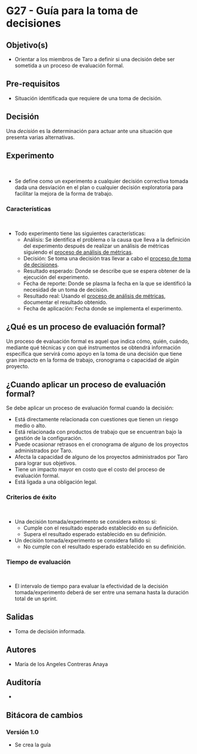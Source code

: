 # G27 - Guía para la toma de decisiones

## Objetivo(s)

- Orientar a los miembros de Taro a definir si una decisión debe ser sometida a un proceso de evaluación formal.

## Pre-requisitos

- Situación identificada que requiere de una toma de decisión.

## Decisión

Una *decisión* es la determinación para actuar ante una situación que presenta varias alternativas.

## Experimento
​
- Se define como un experimento a cualquier decisión correctiva tomada dada una desviación en el plan o cualquier decisión exploratoria para facilitar la mejora de la forma de trabajo.
​
### Características
​
- Todo experimento tiene las siguientes características:
  - Análisis: Se identifica el problema o la causa que lleva a la definición del experimento después de realizar un análisis de métricas siguiendo el [proceso de análisis de métricas](../procesos/P22-proceso-analisis-metricas).
  - Decisión: Se toma una decisión tras llevar a cabo el [proceso de toma de decisiones](../procesos/P20-proceso-toma-de-decisiones).
  - Resultado esperado: Donde se describe que se espera obtener de la ejecución del experimento.
  - Fecha de reporte: Donde se plasma la fecha en la que se identificó la necesidad de un toma de decisión.
  - Resultado real: Usando el [proceso de análisis de métricas](../procesos/P22-proceso-analisis-metricas), documentar el resultado obtenido.
  - Fecha de aplicación: Fecha donde se implementa el experimento.

## ¿Qué es un proceso de evaluación formal?

Un proceso de evaluación formal es aquel que indica cómo, quién, cuándo, mediante qué técnicas y con qué instrumentos se obtendrá  información específica que servirá como apoyo en la toma de una decisión que tiene gran impacto en la forma de trabajo, cronograma o capacidad de algún proyecto.

## ¿Cuando aplicar un proceso de evaluación formal?

Se debe aplicar un proceso de evaluación formal cuando la decisión:

- Está directamente relacionada con cuestiones que tienen un riesgo medio o alto.
- Está relacionada con productos de trabajo que se encuentran bajo la gestión de la configuración.
- Puede ocasionar retrasos en el cronograma de alguno de los proyectos administrados por Taro.
- Afecta la capacidad de alguno de los proyectos administrados por Taro para lograr sus objetivos.
- Tiene un impacto mayor en costo que el costo del proceso de evaluación formal.
- Está ligada a una obligación legal.

### Criterios de éxito
​
- Una decisión tomada/experimento se considera exitoso si:
  - Cumple con el resultado esperado establecido en su definición.
  - Supera el resultado esperado establecido en su definición.
- Un decisión tomada/experimento se considera fallido si:
  - No cumple con el resultado esperado establecido en su definición.
​
### Tiempo de evaluación
​
- El intervalo de tiempo para evaluar la efectividad de la decisión tomada/experimento deberá de ser entre una semana hasta la duración total de un sprint.
## Salidas

- Toma de decisión informada.

## Autores

- María de los Angeles Contreras Anaya

## Auditoría

- 

## Bitácora de cambios

### Versión 1.0
- Se crea la guía